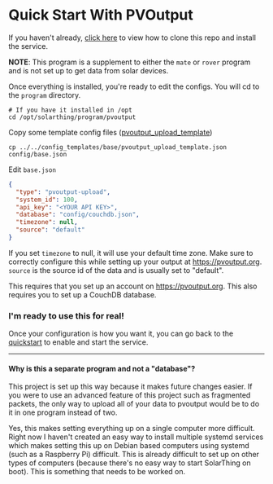 # Quick Start With PVOutput
If you haven't already, [click here](quickstart.md) to view how to clone this repo and install the service.

**NOTE**: This program is a supplement to either the `mate` or `rover` program and is not set up to get data
from solar devices.

Once everything is installed, you're ready to edit the configs. You will cd to the `program` directory.
```
# If you have it installed in /opt
cd /opt/solarthing/program/pvoutput
```

Copy some template config files ([pvoutput_upload_template](../../config_templates/base/pvoutput_upload_template.json))
```
cp ../../config_templates/base/pvoutput_upload_template.json config/base.json
```
Edit `base.json`
```json
{
  "type": "pvoutput-upload",
  "system_id": 100,
  "api_key": "<YOUR API KEY>",
  "database": "config/couchdb.json",
  "timezone": null,
  "source": "default"
}
```
If you set `timezone` to null, it will use your default time zone. Make sure to correctly configure this while setting
up your output at https://pvoutput.org. `source` is the source id of the data and is usually set to "default".

This requires that you set up an account on https://pvoutput.org. This also requires you to set up a CouchDB database.


### I'm ready to use this for real!
Once your configuration is how you want it, you can go back to the [quickstart](quickstart.md#configuration-continued) to enable and start the service.

---

#### Why is this a separate program and not a "database"?
This project is set up this way because it makes future changes easier. If you were to use an advanced feature of
this project such as fragmented packets, the only way to upload all of your data to pvoutput would be to do it
in one program instead of two.

Yes, this makes setting everything up on a single computer more difficult. Right now I haven't created an
easy way to install multiple systemd services which makes setting this up on Debian based computers using systemd (such as a Raspberry Pi)
difficult. This is already difficult to set up on other types of computers (because there's no easy way to start SolarThing on boot).
This is something that needs to be worked on.
